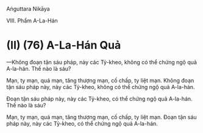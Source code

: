 Aṅguttara Nikāya

VIII. Phẩm A-La-Hán

# (II) (76) A-La-Hán Quả

—Không đoạn tận sáu pháp, này các Tỷ-kheo, không có thể chứng ngộ quả A-la-hán. Thế nào là sáu?

Mạn, ty mạn, quá mạn, tăng thượng mạn, cố chấp, ty liệt mạn. Không đoạn tận sáu pháp này, này các Tỷ-kheo, không có thể chứng ngộ quả A-la-hán.

Ðoạn tận sáu pháp này, này các Tỷ-kheo, có thể chứng ngộ quả A-la-hán. Thế nào là sáu?

Mạn, ty mạn, quá mạn, tăng thượng mạn, cố chấp, ty liệt mạn. Ðoạn tận sáu pháp này, này các Tỷ-kheo, có thể chứng ngộ quả A-la-hán.

